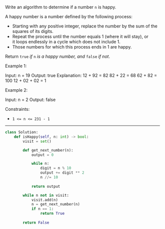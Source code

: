 Write an algorithm to determine if a number `n` is happy.

A happy number is a number defined by the following process:

- Starting with any positive integer, replace the number by the sum of the squares of its digits.
- Repeat the process until the number equals 1 (where it will stay), or it loops endlessly in a cycle which does not include 1.
- Those numbers for which this process ends in 1 are happy.

Return `true` _if_ `n` _is a happy number, and_ `false` _if not_.

Example 1:

Input: n = 19
Output: true
Explanation:
12 + 92 = 82
82 + 22 = 68
62 + 82 = 100
12 + 02 + 02 = 1

Example 2:

Input: n = 2
Output: false

Constraints:

- `1 <= n <= 231 - 1`

---

```python
class Solution:
    def isHappy(self, n: int) -> bool:
        visit = set()

        def get_next_number(n):
            output = 0

            while n:
                digit = n % 10
                output += digit ** 2
                n //= 10
            
            return output

        while n not in visit:
            visit.add(n)
            n = get_next_number(n)
            if n == 1:
                return True
        
        return False
```

